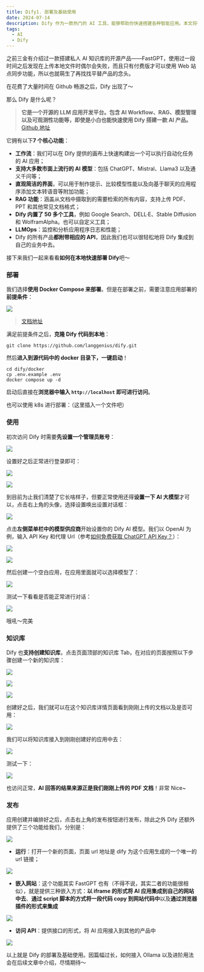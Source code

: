```yaml
---
title: Dify1. 部署及基础使用
date: 2024-07-14
description: Dify 作为一款热门的 AI 工具，能够帮助你快速搭建各种智能应用。本文将带你从零开始，掌握 Dify 的基本用法，让你轻松踏入 AI 开发领域。
tags:
  - AI
  - Dify
---
```


之前三金有介绍过一款搭建私人 AI 知识库的开源产品——FastGPT，使用过一段时间之后发现在上传本地文件时偶尔会失败，而且只有付费版才可以使用 Web 站点同步功能，所以也就萌生了再找找平替产品的念头。

在花费了大量时间在 Github 畅游之后，Dify 出现了～

那么 Dify 是什么呢？

> **它是一个开源的 LLM 应用开发平台。包含 AI Workflow、RAG、模型管理以及可观测性功能等，即使是小白也能快速使用 Dify 搭建一款 AI 产品。&#xA;**[Github 地址](https://github.com/langgenius/dify)

它拥有以下**7 个核心功能**：

* **工作流**：我们可以在 Dify 提供的画布上快速构建出一个可以执行自动化任务的 AI 应用；
* **支持大多数市面上流行的 AI 模型**：包括 ChatGPT、Mistral、Llama3 以及通义千问等；
* **直观简洁的界面**，可以用于制作提示、比较模型性能以及向基于聊天的应用程序添加文本转语音等附加功能；
* **RAG 功能**：涵盖从文档中摄取到的需要检索的所有内容，支持上传 PDF、PPT 和其他常见文档格式；
* **Dify 内置了 50 多个工具**，例如 Google Search、DELL·E、Stable Diffusion 和 WolframAlpha。也可以自定义工具；
* **LLMOps**：监控和分析应用程序日志和性能；
* Dify 的所有产品**都附带相应的 API**，因此我们也可以很轻松地将 Dify 集成到自己的业务中去。

接下来我们一起来看看**如何在本地快速部署 Dify**吧～

### 部署

我们选择**使用 Docker Compose 来部署**。但是在部署之前，需要注意应用部署的**前提条件**：

![](assets/N5BeS3g5Aslrv77GTTpHPzLU_bgbKHY2D1415IX3of4=.png)

> [文档地址](https://docs.dify.ai/v/zh-hans/getting-started/install-self-hosted/docker-compose)

满足前提条件之后，**克隆 Dify 代码到本地**：

```shellscript
git clone https://github.com/langgenius/dify.git
```

然后**进入到源代码中的 docker 目录下，一键启动**！

```shellscript
cd dify/docker
cp .env.example .env
docker compose up -d
```

启动后直接在**浏览器中输入&#x20;****`http://localhost`****&#x20;即可进行访问**。

也可以使用 k8s 进行部署：（这里插入一个文件吧）

### 使用

初次访问 Dify 时需要**先设置一个管理员账号**：

![](assets/O6GDHdV5fDfoS6QUUi_6zLpPCAEtRM_J9XRmSWMx7lk=.png)

设置好之后正常进行登录即可：

![](assets/EyQmQ3u8HGGebk8__v5yXn2K9ayFA7Xo-iEy6tXnHO8=.png)

![](assets/ur-y9qoe74MYPbj01pO7-8VAc2okEGyzBYrtaCSxWHM=.png)

到目前为止我们清楚了它长啥样子，但要正常使用还得**设置一下 AI 大模型**才可以，点击右上角的头像，选择设置唤出设置对话框：

![](assets/2-ZsMB5ARe9lghz8m_1qV2EU6iWcgGNqgydqOuFe1dg=.png)

点击**左侧菜单栏中的模型供应商**开始设置你的 Dify AI 模型。我们以 OpenAI 为例，输入 API Key 和代理 Url（参考[如何免费获取 ChatGPT API Key？](https://mp.weixin.qq.com/s?__biz=MzUyODkwNTg3MA==\&mid=2247484170\&idx=1\&sn=8dae94674046265f0687cc2bdc0a535a\&chksm=fa6860ebcd1fe9fd25c7ce5f3ed7ca3dc0bfbb7812b4ec533ddc24a444a637ddeb6acc110ba5#rd)）：

![](assets/y3Rx5SE4Iip4EP6Rhxgsh_P66wk7zhJv6ve3oeaK5vA=.png)

![](assets/KK-uTZiJ3Nhh2QR6gsLgXkeNieIvTrgs87ALhFkNPgM=.png)

然后创建一个空白应用，在应用里面就可以选择模型了：

![](assets/QnaFLGzsh2a3buk7PpWTvzbRfhWesD4Yk_TrPVugVek=.png)

测试一下看看是否能正常进行对话：

![](assets/ieMb9g9PZzHKNUYRJJZJtgkzP0nfKEXaKqjXDeX0FYI=.png)

哦吼～完美

### 知识库

Dify 也**支持创建知识库**，点击页面顶部的知识库 Tab，在对应的页面按照以下步骤创建一个新的知识库：

![](assets/facNQJvKnDFmC7ofoObun6aSPcwDqLIoyO6EHuPN0rY=.png)

![](assets/hc3UmpDsCey33LqMCLrTiop39vg191fRWjFyULs31Kk=.png)

![](assets/VsXjfpJMb2jvum3G45mkhESoCNCBfn2PyQqfW_0ESOo=.png)

创建好之后，我们就可以在这个知识库详情页面看到刚刚上传的文档以及是否可用：

![](assets/qx7g6Iv_ggE9r862X0trdaGA6sYy4UZurkkvMwRf0XM=.png)

我们可以将知识库接入到刚刚创建好的应用中去：

![](assets/9btS0xM87Z_rKF3aR1bf_N084qYRuklKllWxryT40vE=.png)

测试一下：

![](assets/NZCpZvF1Tk-5yu32-fhqDM9GWbykq3eYrnUxTKCLAig=.png)

也访问正常，**AI 回答的结果来源正是我们刚刚上传的 PDF 文档**！非常 Nice\~

### 发布

应用创建并编排好之后，点击右上角的发布按钮进行发布，除此之外 Dify 还额外提供了三个功能给我们，分别是：

![](assets/IyZmr1nvbCSB0J6dXI9Z9-6CBjQWZwQKnrQE9CLGmTo=.png)

* **运行**：打开一个新的页面，页面 url 地址是 dify 为这个应用生成的一个唯一的 url 链接；

![](assets/UDxu_lXEBy5B1OHI5hGUfxhRRIaunOnMbwrhjQzpbvA=.png)

* **嵌入网站**：这个功能其实 FastGPT 也有（不得不说，其实二者的功能很相似），就是提供三种嵌入方式：**以 iframe 的形式将 AI 应用集成到自己的网站中去**、**通过 script 脚本的方式将一段代码 copy 到网站代码中**以及**通过浏览器插件的形式来集成**

![](assets/Gsb2lZVEISMF18DgJ8kA4u1a0yftzPPXxnxkSIRG02U=.png)

* **访问 API**：提供接口的形式，将 AI 应用接入到其他的产品中

![](assets/u-wBGk4tbkPf83vt53jH_PRiTCq9rfwFtUfp4hTMax4=.png)

以上就是 Dify 的部署及基础使用。因篇幅过长，如何接入 Ollama 以及进阶用法会在后续文章中介绍，尽情期待～
